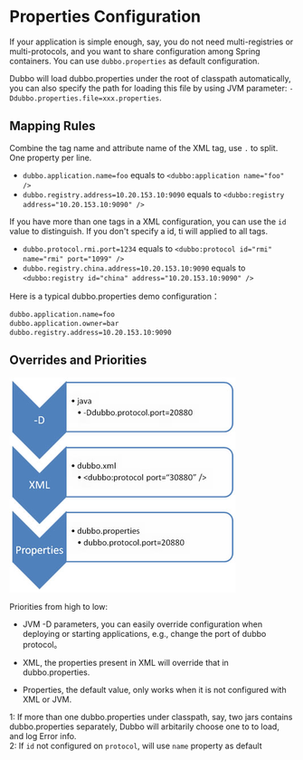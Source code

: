 # Properties Configuration

If your application is simple enough, say, you do not need multi-registries or multi-protocols, and you want to share configuration among Spring containers. You can use `dubbo.properties` as default configuration.

Dubbo will load dubbo.properties under the root of classpath automatically, you can also specify the path for loading this file by using JVM parameter: `-Ddubbo.properties.file=xxx.properties`.



## Mapping Rules

Combine the tag name and attribute name of the XML tag, use `.` to split. One property per line.
  
* `dubbo.application.name=foo` equals to `<dubbo:application name="foo" />` 
* `dubbo.registry.address=10.20.153.10:9090` equals to `<dubbo:registry address="10.20.153.10:9090" /> `  

If you have more than one tags in a XML configuration, you can use the `id` value to distinguish. If you don't specify a id, ti will applied to all tags.

* `dubbo.protocol.rmi.port=1234` equals to `<dubbo:protocol id="rmi" name="rmi" port="1099" /> `
* `dubbo.registry.china.address=10.20.153.10:9090` equals to `<dubbo:registry id="china" address="10.20.153.10:9090" />`

Here is a typical dubbo.properties demo configuration：

```properties
dubbo.application.name=foo
dubbo.application.owner=bar
dubbo.registry.address=10.20.153.10:9090
```

## Overrides and Priorities

![properties-override](../sources/images/dubbo-properties-override.jpg)

Priorities from high to low:

* JVM -D parameters, you can easily override configuration when deploying or starting applications, e.g., change the port of dubbo protocol。

* XML, the properties present in XML will override that in dubbo.properties.

* Properties, the default value, only works when it is not configured with XML or JVM.


1: If more than one dubbo.properties under classpath, say, two jars contains dubbo.properties separately, Dubbo will arbitarily choose one to to load, and log Error info.  
2: If `id` not configured on `protocol`, will use `name` property as default
